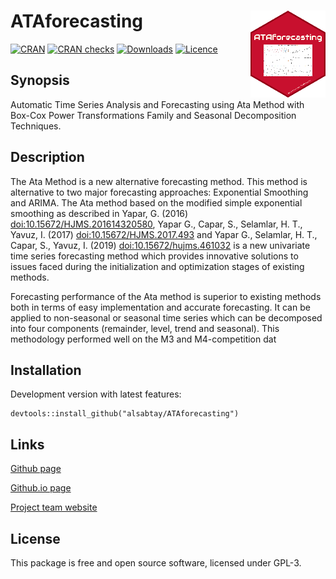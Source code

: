 # ATAforecasting <img src="man/figures/logo.png" align="right" />

<!-- badges: start -->
[![CRAN](https://www.r-pkg.org/badges/version/ATAforecasting)](https://cran.r-project.org/package=ATAforecasting)
[![CRAN checks](https://cranchecks.info/badges/worst/ATAforecasting)](https://cran.r-project.org/web/checks/check_results_ATAforecasting.html)
[![Downloads](https://cranlogs.r-pkg.org/badges/ATAforecasting)](https://cran.r-project.org/package=ATAforecasting)
[![Licence](https://img.shields.io/badge/licence-GPL--3-blue.svg)](https://www.gnu.org/licenses/gpl-3.0.en.html)
<!-- badges: end -->

## Synopsis

Automatic Time Series Analysis and Forecasting using Ata Method with Box-Cox Power Transformations Family and Seasonal Decomposition Techniques.

## Description

The Ata Method is a new alternative forecasting method. This method is alternative to two major forecasting approaches: Exponential Smoothing and ARIMA.
The Ata method based on the modified simple exponential smoothing as described in Yapar, G. (2016) [doi:10.15672/HJMS.201614320580](https://doi.org/10.15672/HJMS.201614320580), 
Yapar G., Capar, S., Selamlar, H. T., Yavuz, I. (2017) [doi:10.15672/HJMS.2017.493](https://doi.org/10.15672/HJMS.2017.493) and Yapar G., Selamlar, H. T., Capar, S., Yavuz, I. (2019) 
[doi:10.15672/hujms.461032](https://doi.org/10.15672/hujms.461032) is a new univariate time series forecasting method which provides innovative solutions to issues faced during 
the initialization and optimization stages of existing methods.

Forecasting performance of the Ata method is superior to existing methods both in terms of easy implementation and accurate forecasting. 
It can be applied to non-seasonal or seasonal time series which can be decomposed into four components (remainder, level, trend and seasonal).
This methodology performed well on the M3 and M4-competition dat

## Installation

Development version with latest features:
```
devtools::install_github("alsabtay/ATAforecasting")
```

## Links

[Github page](https://github.com/alsabtay/ATAforecasting)

[Github.io page](https://alsabtay.github.io/ATAforecasting/)

[Project team website](https://atamethod.wordpress.com/)


## License
This package is free and open source software, licensed under GPL-3.
